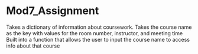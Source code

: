 # Mod7_Assignment

Takes a dictionary of information about coursework.
Takes the course name as the key with values for the room number, instructor, and meeting time
Built into a function that allows the user to input the course name to access info about that course
